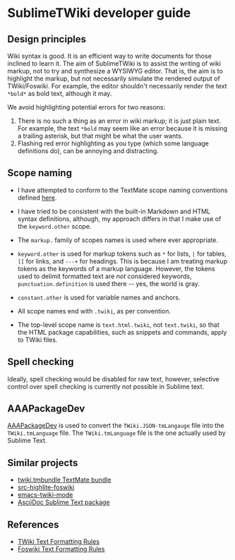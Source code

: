 # SublimeTWiki developer guide

## Design principles

Wiki syntax is good. It is an efficient way to write documents for those inclined to learn it. The aim of SublimeTWiki is to assist the writing of wiki markup, not to try and synthesize a WYSIWYG editor. That is, the aim is to highlight the markup, but not necessarily simulate the rendered output of TWiki/Foswiki. For example, the editor shouldn't necessarily render the text `*bold*` as bold text, although it may.

We avoid highlighting potential errors for two reasons:

1. There is no such a thing as an error in wiki markup; it is just plain text. For example, the text `*bold` may seem like an error because it is missing a trailing asterisk, but that might be what the user wants.
2. Flashing red error highlighting as you type (which some language definitions do), can be annoying and distracting.

## Scope naming

- I have attempted to conform to the TextMate scope naming conventions defined [here](http://manual.macromates.com/en/language_grammars).

- I have tried to be consistent with the built-in Markdown and HTML syntax definitions, although, my approach differs in that I make use of the `keyword.other` scope.

- The `markup.` family of scopes names is used where ever appropriate.

- `keyword.other` is used for markup tokens such as `*` for lists, `|` for tables, `[[` for links, and `---+` for headings. This is because I am treating markup tokens as the keywords of a markup language. However, the tokens used to delimit formatted text are *not* considered keywords, `punctuation.definition` is used there -- yes, the world is gray.

- `constant.other` is used for variable names and anchors.

- All scope names end with `.twiki`, as per convention.

- The top-level scope name is `text.html.twiki`, not `text.twiki`, so that the HTML package capabilities, such as snippets and commands, apply to TWiki files.

## Spell checking

Ideally, spell checking would be disabled for raw text, however, selective control over spell checking is currently not possible in Sublime text.

## AAAPackageDev

[AAAPackageDev](http://bitbucket.org/guillermooo/aaapackagedev) is used to convert the `TWiki.JSON-tmLangauge` file into the `TWiki.tmLanguage` file. The `TWiki.tmLanguage` file is the one actually used by Sublime Text.

## Similar projects

- [twiki.tmbundle TextMate bundle](https://github.com/textmate/twiki.tmbundle)
- [src-highlite-foswiki](https://github.com/csirac2/src-highlite-foswiki)
- [emacs-twiki-mode](https://github.com/christopherjwhite/emacs-twiki-mode)
- [AsciiDoc Sublime Text package](https://github.com/SublimeText/AsciiDoc)

## References

- [TWiki Text Formatting Rules](http://twiki.org/cgi-bin/view/TWiki/TextFormattingRules)
- [Foswiki Text Formatting Rules](http://foswiki.org/System/TextFormattingRules)
